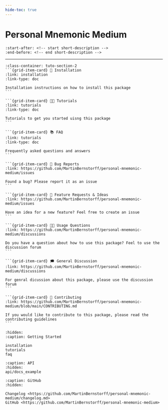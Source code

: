 ```yaml
---
hide-toc: true
---
```


# Personal Mnemonic Medium


```{include} ../README.md
:start-after: <!-- start short-description -->
:end-before: <!-- end short-description -->
```

---

````{grid} 1 1 2 2
:class-container: tuto-section-2
```{grid-item-card} 🔧 Installation
:link: installation
:link-type: doc

Installation instructions on how to install this package
```

```{grid-item-card} 👩‍💻 Tutorials
:link: tutorials
:link-type: doc

Tutorials to get you started uisng this package
```

```{grid-item-card} 📚 FAQ
:link: tutorials
:link-type: doc

Frequently asked questions and answers
```

```{grid-item-card} 🚨 Bug Reports
:link: https://github.com/MartinBernstorff/personal-mnemonic-medium/issues

Found a bug? Please report it as an issue
```

```{grid-item-card} 🎁 Feature Requests & Ideas
:link: https://github.com/MartinBernstorff/personal-mnemonic-medium/issues

Have an idea for a new feature? Feel free to create an issue 
```

```{grid-item-card} 👩‍💻 Usage Questions
:link: https://github.com/MartinBernstorff/personal-mnemonic-medium/discussions

Do you have a question about how to use this package? Feel to use the discussion forum
```

```{grid-item-card} 🗯 General Discussion
:link: https://github.com/MartinBernstorff/personal-mnemonic-medium/discussions

For genral dicussion about this package, please use the discussion forum
```

```{grid-item-card} 📝 Contributing
:link: https://github.com/MartinBernstorff/personal-mnemonic-medium/blob/main/CONTRIBUTING.md

If you would like to contribute to this package, please read the contributing guidelines
```
````


```{toctree}
:hidden:
:caption: Getting Started

installation
tutorials
faq
```

```{toctree}
:caption: API
:hidden:
api/docs_example
```

```{toctree}
:caption: GitHub
:hidden:

Changelog <https://github.com/MartinBernstorff/personal-mnemonic-medium/changelog.md>
GitHub <https://github.com/MartinBernstorff/personal-mnemonic-medium>
```

<!-- {BearID:1c01c44bd9bb3f5c49ed08153362bfcf} -->